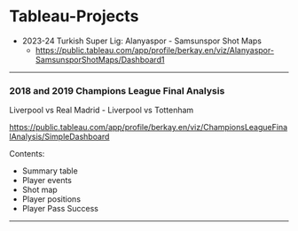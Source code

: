 # Tableau-Projects


  - 2023-24 Turkish Super Lig: Alanyaspor - Samsunspor Shot Maps
    - https://public.tableau.com/app/profile/berkay.en/viz/Alanyaspor-SamsunsporShotMaps/Dashboard1

-----------------------------------------------
### 2018 and 2019 Champions League Final Analysis
Liverpool vs Real Madrid - Liverpool vs Tottenham

https://public.tableau.com/app/profile/berkay.en/viz/ChampionsLeagueFinalAnalysis/SimpleDashboard

  Contents:
  - Summary table
  - Player events
  - Shot map
  - Player positions
  - Player Pass Success
-------------------------------------------------------------


